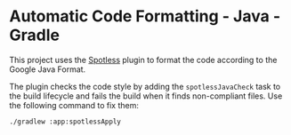 # Automatic Code Formatting - Java - Gradle

This project uses the [Spotless](https://github.com/diffplug/spotless/tree/main/plugin-gradle#google-java-format) plugin to format the code according to the Google Java Format.

The plugin checks the code style by adding the `spotlessJavaCheck` task to the build lifecycle and fails the build when it finds non-compliant files. Use the following command to fix them:

```sh
./gradlew :app:spotlessApply
```

